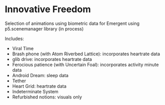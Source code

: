 # Innovative Freedom

Selection of animations using biometric data for Emergent using p5.scenemanager library (in process)

Includes:

- Viral Time
- Brash phone (with Atom Riverbed Lattice): incorporates heartrate data
- glib drive: incorporates heartrate data
- Ferocious patience (with Uncertain Foal): incorporates activity minute data
- Android Dream: sleep data
- Tether
- Heart Grid: heartrate data
- Indeterminate System
- Refurbished notions: visuals only
